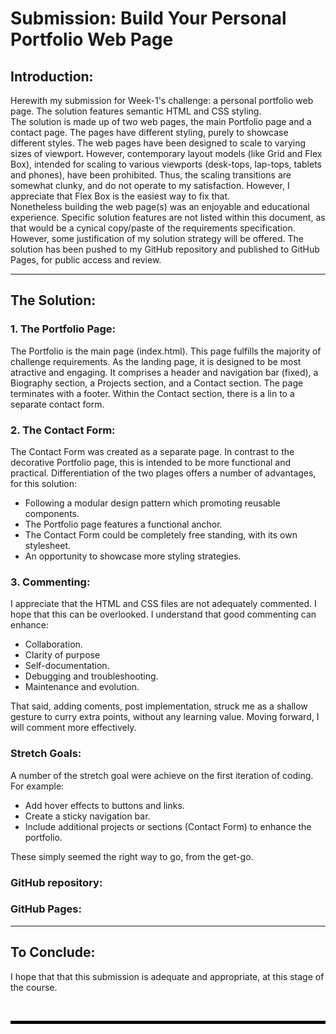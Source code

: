 # Submission: Build Your Personal Portfolio Web Page

## Introduction:

Herewith my submission for Week-1's challenge: a personal portfolio web page. The solution features semantic HTML and CSS styling.  
The solution is made up of two web pages, the main Portfolio page and a contact page. The pages have different styling, purely to showcase different styles. 
The web pages have been designed to scale to varying sizes of viewport. However, contemporary layout models
(like Grid and Flex Box), intended for scaling to various viewports (desk-tops, lap-tops, tablets and phones), have been prohibited. Thus, the scaling transitions are somewhat clunky, and do not operate to my satisfaction. However, I appreciate that Flex Box is the easiest way to fix that.  
Nonetheless building the web page(s) was an enjoyable and educational experience.
Specific solution features are not listed within this document, as that would be a cynical copy/paste of the requirements specification. However, some justification of my solution strategy will be offered. 
The solution has been pushed to my GitHub repository and published to GitHub Pages, for public access and review.  

---

## The Solution:

### 1. The Portfolio Page:

The Portfolio is the main page (index.html). This page fulfills the majority of challenge requirements. As the landing page, it is designed to be most atractive and engaging. It comprises a header and navigation bar (fixed), a Biography section, a Projects section, and a Contact section. The page terminates with a footer. Within the Contact section, there is a lin to a separate contact form.

### 2. The Contact Form:

The Contact Form was created as a separate page. In contrast to the decorative Portfolio page, this is intended to be more functional and practical. Differentiation of the two plages offers a number of advantages, for this solution:  

- Following a modular design pattern which promoting reusable components.
- The Portfolio page features a functional anchor.
- The Contact Form could be completely free standing, with its own stylesheet.
- An opportunity to showcase more styling strategies. 

### 3. Commenting:

I appreciate that the HTML and CSS files are not adequately commented. I hope that this can be overlooked. I understand that good commenting can enhance:

- Collaboration.
- Clarity of purpose
- Self-documentation.
- Debugging and troubleshooting.
- Maintenance and evolution.

That said, adding coments, post implementation, struck me as a shallow gesture to curry extra points, without any learning value. Moving forward, I will comment more effectively.


### Stretch Goals:

A number of the stretch goal were achieve on the first iteration of coding. For example:

- Add hover effects to buttons and links.
- Create a sticky navigation bar.
- Include additional projects or sections (Contact Form) to enhance the portfolio.

These simply seemed the right way to go, from the get-go.

### GitHub repository:

### GitHub Pages:

---

## To Conclude:

I hope that that this submission is adequate and appropriate, at this stage of the course.

<br/>

<hr style="height: 5px; background-color: black; border: none;">


